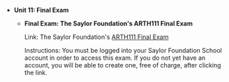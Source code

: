 -   **Unit 11: Final Exam**  
    -   **Final Exam: The Saylor Foundation's ARTH111 Final Exam**

        Link: The Saylor Foundation's [ARTH111 Final
        Exam](http://school.saylor.org/mod/quiz/view.php?id=380)  
           
         Instructions: You must be logged into your Saylor Foundation
        School account in order to access this exam. If you do not yet
        have an account, you will be able to create one, free of charge,
        after clicking the link.
